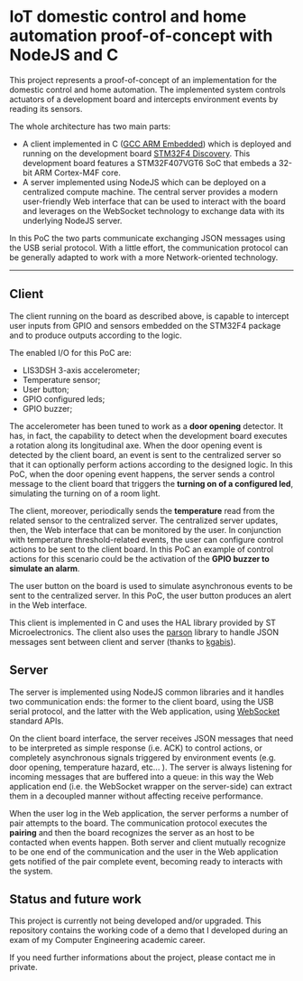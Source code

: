 IoT domestic control and home automation proof-of-concept with NodeJS and C
===================
This project represents a proof-of-concept of an implementation for the domestic control and home automation. The implemented system controls actuators of a development board and intercepts environment events by reading its sensors.

The whole architecture has two main parts:

 - A client implemented in C ([GCC ARM Embedded](https://launchpad.net/gcc-arm-embedded)) which is deployed and running on the development board [STM32F4 Discovery](http://www.st.com/web/catalog/tools/FM116/SC959/SS1532/PF252419?sc=internet/evalboard/product/252419.jsp). This development board features a STM32F407VGT6 SoC that embeds a 32-bit ARM Cortex-M4F core.
 - A server implemented using NodeJS which can be deployed on a centralized compute machine. The central server provides a modern user-friendly Web interface that can be used to interact with the board and leverages on the WebSocket technology to exchange data with its underlying NodeJS server.

In this PoC the two parts communicate exchanging JSON messages using the USB serial protocol.  With a little effort, the communication protocol can be generally adapted to work with a more Network-oriented technology.

----------


Client
-------------

The client running on the board as described above, is capable to intercept user inputs from GPIO and sensors embedded on the STM32F4 package and to produce outputs according to the logic.

The enabled I/O for this PoC are:

 - LIS3DSH 3-axis accelerometer;
 - Temperature sensor;
 - User button;
 - GPIO configured leds;
 - GPIO buzzer;

The accelerometer has been tuned to work as a **door opening** detector. It has, in fact, the capability to detect when the development board executes a rotation along its longitudinal axe. When the door opening event is detected by the client board, an event is sent to the centralized server so that it can optionally perform actions according to the designed logic. In this PoC, when the door opening event happens, the server sends a control message to the client board that triggers the **turning on of a configured led**, simulating the turning on of a room light.

The client, moreover,  periodically sends the **temperature** read from the related sensor to the centralized server. The centralized server updates, then, the Web interface that can be monitored by the user. In conjunction with temperature threshold-related events, the user can configure control actions to be sent to the client board. In this PoC an example of control actions for this scenario could be the activation of the **GPIO buzzer to simulate an alarm**.

The user button on the board is used to simulate asynchronous events to be sent to the centralized server. In this PoC, the user button produces an alert in the Web interface.

This client is implemented in C and uses the HAL library provided by ST Microelectronics. The client also uses the [parson](https://github.com/kgabis/parson) library to handle JSON messages sent between client and server (thanks to [kgabis](https://github.com/kgabis)).

Server
-------------
The server is implemented using NodeJS common libraries and it handles two communication ends: the former to the client board, using the USB serial protocol, and the latter with the Web application, using [WebSocket](http://www.w3.org/TR/2011/WD-websockets-20110419/) standard APIs.

On the client board interface, the server receives JSON messages that need to be interpreted as simple response (i.e. ACK) to control actions, or completely asynchronous signals triggered by environment events (e.g. door opening, temperature hazard, etc... ). The server is always listening for incoming messages that are buffered into a queue: in this way the Web application end (i.e. the WebSocket wrapper on the server-side) can extract them in a decoupled manner without affecting receive performance.

When the user log in the Web application, the server performs a number of pair attempts to the board. The communication protocol executes the **pairing** and then the board recognizes the server as an host to be contacted when events happen. Both server and client mutually recognize to be one end of the communication and the user in the Web application gets notified of the pair complete event, becoming ready to interacts with the system.

Status and future work
-------------
This project is currently not being developed and/or upgraded. This repository contains the working code of a demo that I developed during an exam of my Computer Engineering academic career.

If you need further informations about the project, please contact me in private. 